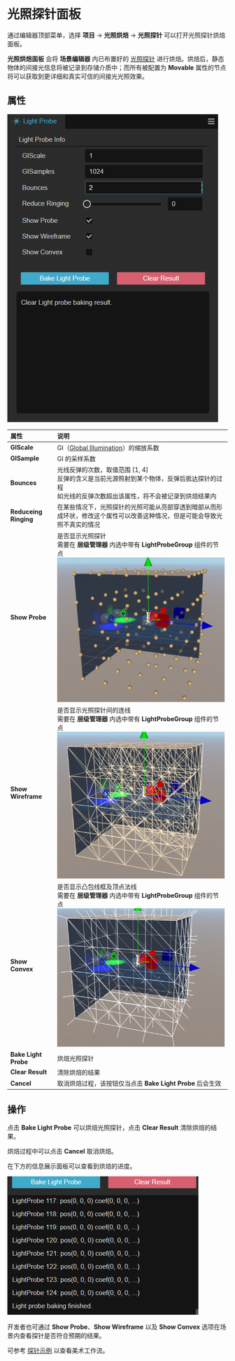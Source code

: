 # 光照探针面板

通过编辑器顶部菜单，选择 **项目** -> **光照烘焙** -> **光照探针** 可以打开光照探针烘焙面板。

**光照烘焙面板** 会将 **场景编辑器** 内已布置好的 [光照探针](light-probe.md) 进行烘焙。烘焙后，静态物体的间接光信息将被记录到存储介质中；而所有被配置为 **Movable** 属性的节点将可以获取到更详细和真实可信的间接光光照效果。

## 属性

![light-probe-panel](light-probe-panel/bake-panel.png)

| 属性 | 说明 |
| :-- | :-- |
| **GIScale** | GI（[Global Illumination](https://en.wikipedia.org/wiki/Global_illumination)）的缩放系数 |
| **GISample** | GI 的采样系数 |
| **Bounces** | 光线反弹的次数，取值范围 [1, 4] <br> 反弹的含义是当前光源照射到某个物体，反弹后抵达探针的过程 <br> 如光线的反弹次数超出该属性，将不会被记录到烘焙结果内 <br> |
| **Reduceing Ringing** | 在某些情况下，光照探针的光照可能从亮部穿透到暗部从而形成环状，修改这个属性可以改善这种情况，但是可能会导致光照不真实的情况 |
| **Show Probe** | 是否显示光照探针 <br> 需要在 **层级管理器** 内选中带有 **LightProbeGroup** 组件的节点 <br> ![probe](light-probe-panel/probe.png) |
| **Show Wireframe** | 是否显示光照探针间的连线 <br> 需要在 **层级管理器** 内选中带有 **LightProbeGroup** 组件的节点 <br> ![wireframe](light-probe-panel/wireframe.png) |
| **Show Convex** | 是否显示凸包线框及顶点法线 <br> 需要在 **层级管理器** 内选中带有 **LightProbeGroup** 组件的节点 <br> ![convex](light-probe-panel/convex.png)|
| **Bake Light Probe** | 烘焙光照探针 |
| **Clear Result** | 清除烘焙的结果 |
| **Cancel** | 取消烘焙过程，该按钮仅当点击 **Bake Light Probe** 后会生效 |

## 操作

点击 **Bake Light Probe** 可以烘焙光照探针，点击 **Clear Result** 清除烘焙的结果。

烘焙过程中可以点击 **Cancel** 取消烘焙。

在下方的信息展示面板可以查看到烘焙的进度。

![info](light-probe-panel/info.png)

开发者也可通过 **Show Probe**、**Show Wireframe** 以及 **Show Convex** 选项在场景内查看探针是否符合预期的结果。

可参考 [探针示例](sample.md) 以查看美术工作流。
